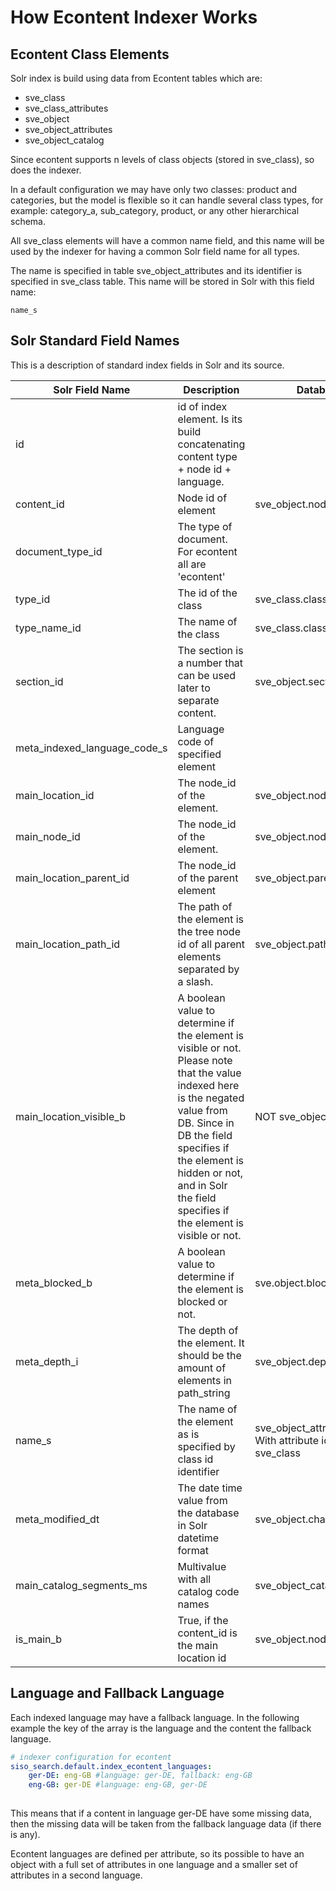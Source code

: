 # How Econtent Indexer Works

## Econtent Class Elements

Solr index is build using data from Econtent tables which are:

- sve_class
- sve_class_attributes
- sve_object
- sve_object_attributes
- sve_object_catalog

Since econtent supports n levels of class objects (stored in sve_class), so does the indexer.

In a default configuration we may have only two classes: product and categories, but the model is flexible so it can handle several class types, for example: category_a, sub_category, product, or any other hierarchical schema.

All sve_class elements will have a common name field, and this name will be used by the indexer for having a common Solr field name for all types.

The name is specified in table sve_object_attributes and its identifier is specified in sve_class table. This name will be stored in Solr with this field name: 

`name_s`

## Solr Standard Field Names

This is a description of standard index fields in Solr and its source.

|Solr Field Name|Description|Database Field|Example|
|--- |--- |--- |--- |
|id|id of index element. Is its build concatenating content type + node id + language.||econtent11gerde|
|content_id|Node id of element|sve_object.node_id|11|
|document_type_id|The type of document. For econtent all are 'econtent'||econtent|
|type_id|The id of the class|sve_class.class_id|1|
|type_name_id|The name of the class|sve_class.class_name|product_group|
|section_id|The section is a number that can be used later to separate content.|sve_object.section_id|1|
|meta_indexed_language_code_s|Language code of specified element||ger-DE|
|main_location_id|The node_id of the element.|sve_object.node_id|11|
|main_node_id|The node_id of the element.|sve_object.node_id|11|
|main_location_parent_id|The node_id of the parent element|sve_object.parent_id|2|
|main_location_path_id|The path of the element is the tree node id of all parent elements separated by a slash.|sve_object.path_string|/2/11/|
|main_location_visible_b|A boolean value to determine if the element is visible or not.</br>Please note that the value indexed here is the negated value from DB. Since in DB the field specifies if the element is hidden or not, and in Solr the field specifies if the element is visible or not.|NOT sve_object.hidden|true|
|meta_blocked_b|A boolean value to determine if the element is blocked or not.|sve.object.blocked|false|
|meta_depth_i|The depth of the element. It should be the amount of elements in path_string|sve_object.depth|2|
|name_s|The name of the element as is specified by class id identifier|sve_object_attributes.data_text</br>With attribute id determined in sve_class|DMT|
|meta_modified_dt|The date time value from the database in Solr datetime format|sve_object.change_date|2016-06-21T08:52:40Z|
|main_catalog_segments_ms|Multivalue with all catalog code names|sve_object_catalog.catalog_code|ALL, NORMAL|
|is_main_b|True, if the content_id is the main location id|sve_object.node_id|true|

## Language and Fallback Language

Each indexed language may have a fallback language. In the following example the key of the array is the language and the content the fallback language.

``` yaml
# indexer configuration for econtent
siso_search.default.index_econtent_languages:
    ger-DE: eng-GB #language: ger-DE, fallback: eng-GB
    eng-GB: ger-DE #language: eng-GB, ger-DE
 
```

This means that if a content in language ger-DE have some missing data, then the missing data will be taken from the fallback language data (if there is any).

Econtent languages are defined per attribute, so its possible to have an object with a full set of attributes in one language and a smaller set of attributes in a second language.
